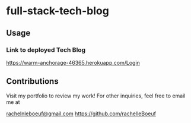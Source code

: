 # full-stack-tech-blog


## Usage
### Link to deployed Tech Blog

 https://warm-anchorage-46365.herokuapp.com/Login 

## Contributions

Visit my portfolio to review my work! For other inquiries, feel free to email me at

rachelnleboeuf@gmail.com
https://github.com/rachelleBoeuf
